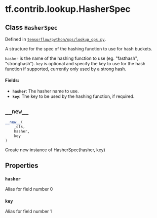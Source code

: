 <div itemscope itemtype="http://developers.google.com/ReferenceObject">
<meta itemprop="name" content="tf.contrib.lookup.HasherSpec" />
<meta itemprop="path" content="Stable" />
<meta itemprop="property" content="hasher"/>
<meta itemprop="property" content="key"/>
<meta itemprop="property" content="__new__"/>
</div>

# tf.contrib.lookup.HasherSpec

## Class `HasherSpec`





Defined in [`tensorflow/python/ops/lookup_ops.py`](https://www.tensorflow.org/code/tensorflow/python/ops/lookup_ops.py).

A structure for the spec of the hashing function to use for hash buckets.

`hasher` is the name of the hashing function to use (eg. "fasthash",
"stronghash").
`key` is optional and specify the key to use for the hash function if
supported, currently only used by a strong hash.

#### Fields:

* <b>`hasher`</b>: The hasher name to use.
* <b>`key`</b>: The key to be used by the hashing function, if required.

<h2 id="__new__"><code>__new__</code></h2>

``` python
__new__(
    _cls,
    hasher,
    key
)
```

Create new instance of HasherSpec(hasher, key)



## Properties

<h3 id="hasher"><code>hasher</code></h3>

Alias for field number 0

<h3 id="key"><code>key</code></h3>

Alias for field number 1



